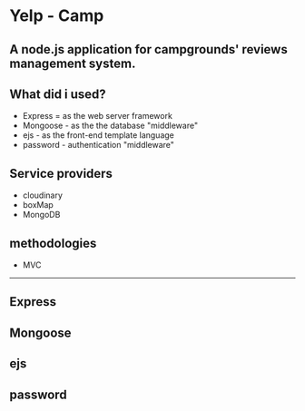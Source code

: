 # Yelp - Camp

A node.js application for campgrounds' reviews management system.
---

## What did i used?
* Express  = as the web server framework
* Mongoose - as the the database "middleware"
* ejs - as the front-end template language
* password - authentication  "middleware"

## Service providers
* cloudinary
* boxMap
* MongoDB

## methodologies
* MVC
---
## Express

## Mongoose
## ejs
## password

